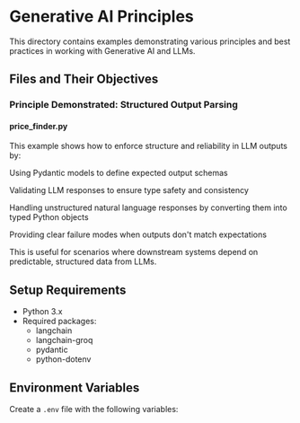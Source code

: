# Generative AI Principles

This directory contains examples demonstrating various principles and best practices in working with Generative AI and LLMs.

## Files and Their Objectives

### Principle Demonstrated: Structured Output Parsing
#### price_finder.py

This example shows how to enforce structure and reliability in LLM outputs by:

Using Pydantic models to define expected output schemas

Validating LLM responses to ensure type safety and consistency

Handling unstructured natural language responses by converting them into typed Python objects

Providing clear failure modes when outputs don't match expectations

This is useful for scenarios where downstream systems depend on predictable, structured data from LLMs.



## Setup Requirements
- Python 3.x
- Required packages:
  - langchain
  - langchain-groq
  - pydantic
  - python-dotenv

## Environment Variables
Create a `.env` file with the following variables:
